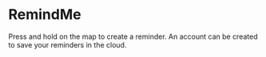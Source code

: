 # RemindMe

Press and hold on the map to create a reminder.  An account can be created to save your reminders in the cloud.    
